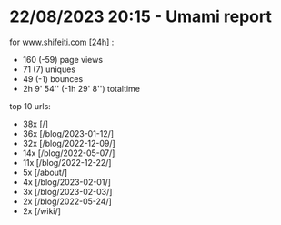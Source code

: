 # 22/08/2023 20:15 - Umami report
for www.shifeiti.com [24h] :

 - 160 (-59) page views
 - 71 (7) uniques
 - 49 (-1) bounces
 - 2h 9' 54'' (-1h 29' 8'') totaltime


top 10 urls:
 - 38x [/]
 - 36x [/blog/2023-01-12/]
 - 32x [/blog/2022-12-09/]
 - 14x [/blog/2022-05-07/]
 - 11x [/blog/2022-12-22/]
 - 5x [/about/]
 - 4x [/blog/2023-02-01/]
 - 3x [/blog/2023-02-03/]
 - 2x [/blog/2022-05-24/]
 - 2x [/wiki/]


